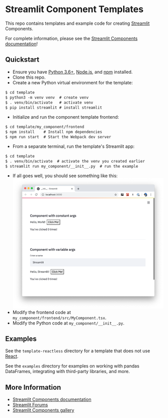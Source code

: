 # Streamlit Component Templates

This repo contains templates and example code for creating [Streamlit](https://streamlit.io) Components.

For complete information, please see the [Streamlit Components documentation](https://www.notion.so/streamlit/Components-User-Docs-Public-4cabcc49623e4c8ab71db5a8eb782c3a)!

## Quickstart

* Ensure you have [Python 3.6+](https://www.python.org/downloads/), [Node.js](https://nodejs.org), and [npm](https://docs.npmjs.com/downloading-and-installing-node-js-and-npm) installed.
* Clone this repo.
* Create a new Python virtual environment for the template:
```
$ cd template
$ python3 -m venv venv  # create venv
$ . venv/bin/activate   # activate venv
$ pip install streamlit # install streamlit
```
* Initialize and run the component template frontend:
```
$ cd template/my_component/frontend
$ npm install    # Install npm dependencies
$ npm run start  # Start the Webpack dev server
```
* From a separate terminal, run the template's Streamlit app:
```
$ cd template
$ . venv/bin/activate  # activate the venv you created earlier
$ streamlit run my_component/__init__.py  # run the example
```
* If all goes well, you should see something like this:
![Quickstart Success](quickstart.png)
* Modify the frontend code at `my_component/frontend/src/MyComponent.tsx`.
* Modify the Python code at `my_component/__init__.py`.

## Examples

See the `template-reactless` directory for a template that does not use [React](https://reactjs.org/).

See the `examples` directory for examples on working with pandas DataFrames, integrating with third-party libraries, and more.

## More Information

* [Streamlit Components documentation](https://www.notion.so/streamlit/Components-User-Docs-Public-4cabcc49623e4c8ab71db5a8eb782c3a)
* [Streamlit Forums](https://discuss.streamlit.io/)
* [Streamlit Components gallery](TODO)